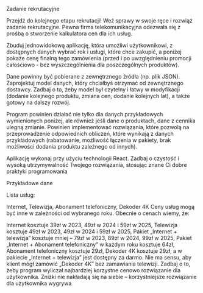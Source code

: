 Zadanie rekrutacyjne

Przejdź do kolejnego etapu rekrutacji! Weź sprawy w swoje ręce i rozwiąż zadanie rekrutacyjne.
Pewna firma telekomunikacyjna odezwała się z prośbą o stworzenie kalkulatora cen dla ich usług.

Zbuduj jednowidokową aplikację, która umożliwi użytkownikowi, z dostępnych danych wybrać rok i usługi, które chce zakupić, a poniżej pokaże cenę finalną tego zamówienia (przed i po uwzględnieniu promocji całościowo - bez wyszczególnienia dla poszczególnych produktów).

Dane powinny być pobierane z zewnętrznego źródła (np. plik JSON). Zaprojektuj model danych, który chciałbyś otrzymać od zewnętrznego dostawcy. Zadbaj o to, żeby model był czytelny i łatwy w modyfikacji (dodanie kolejnego produktu, zmiana cen, dodanie kolejnych lat), a także gotowy na dalszy rozwój.

Program powinien działać nie tylko dla danych przykładowych wymienionych poniżej, ale również jeśli dane o produktach, dane z cennika ulegną zmianie. Powinien implementować rozwiązania, które pozwolą na przeprowadzenie odpowiednich obliczeń, które wynikają z danych przykładowych (rabatowanie, możliwość łączenia w pakiety, brak możliwości dodania produktu zależnego od innych).

Aplikację wykonaj przy użyciu technologii React. Zadbaj o czystość i wysoką utrzymywalność Twojego rozwiązania, stosując znane Ci dobre praktyki programowania

Przykładowe dane

Lista usług:

Internet,
Telewizja,
Abonament telefoniczny,
Dekoder 4K
Ceny usług mogą być inne w zależności od wybranego roku. Obecnie o cenach wiemy, że:

Internet kosztuje 39zł w 2023, 49zł w 2024 i 59zł w 2025,
Telewizja kosztuje 49zł w 2023, 49zł w 2024 i 59zł w 2025,
Pakiet „Internet + telewizja” kosztuje mniej – 79zł w 2023, 89zł w 2024, 99zł w 2025,
Pakiet „Internet + Abonament telefoniczny” w każdym roku kosztuje 64zł,
Abonament telefoniczny kosztuje 29zł,
Dekoder 4K kosztuje 29zł, a w pakiecie „Internet + telewizja” jest dostępny za darmo.
Nie ma sensu, aby klient mógł zamówić „Dekoder 4K” bez zamawiania telewizji. Zadbaj o to, żeby program wyliczał najbardziej korzystne cenowo rozwiązanie dla użytkownika. Zniżki nie nakładają się na siebie – korzystniejsze rozwiązanie dla użytkownika wygrywa
